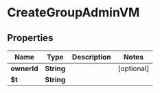 

# CreateGroupAdminVM


## Properties

| Name | Type | Description | Notes |
|------------ | ------------- | ------------- | -------------|
|**ownerId** | **String** |  |  [optional] |
|**$t** | **String** |  |  |



